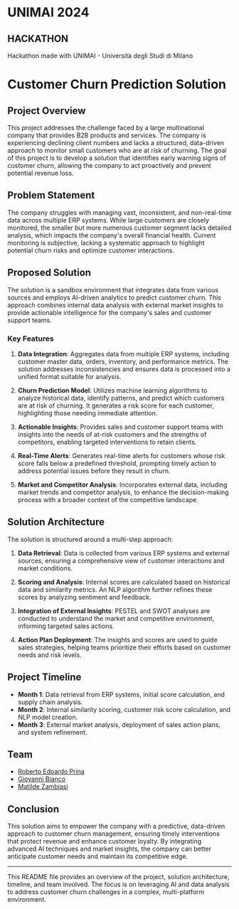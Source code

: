# UNIMAI 2024
## HACKATHON

Hackathon made with UNIMAI - Università degli Studi di Milano

# Customer Churn Prediction Solution

## Project Overview

This project addresses the challenge faced by a large multinational company that provides B2B products and services. The company is experiencing declining client numbers and lacks a structured, data-driven approach to monitor small customers who are at risk of churning. The goal of this project is to develop a solution that identifies early warning signs of customer churn, allowing the company to act proactively and prevent potential revenue loss.

## Problem Statement

The company struggles with managing vast, inconsistent, and non-real-time data across multiple ERP systems. While large customers are closely monitored, the smaller but more numerous customer segment lacks detailed analysis, which impacts the company's overall financial health. Current monitoring is subjective, lacking a systematic approach to highlight potential churn risks and optimize customer interactions.

## Proposed Solution

The solution is a sandbox environment that integrates data from various sources and employs AI-driven analytics to predict customer churn. This approach combines internal data analysis with external market insights to provide actionable intelligence for the company's sales and customer support teams.

### Key Features

1. **Data Integration**: Aggregates data from multiple ERP systems, including customer master data, orders, inventory, and performance metrics. The solution addresses inconsistencies and ensures data is processed into a unified format suitable for analysis.

2. **Churn Prediction Model**: Utilizes machine learning algorithms to analyze historical data, identify patterns, and predict which customers are at risk of churning. It generates a risk score for each customer, highlighting those needing immediate attention.

3. **Actionable Insights**: Provides sales and customer support teams with insights into the needs of at-risk customers and the strengths of competitors, enabling targeted interventions to retain clients.

4. **Real-Time Alerts**: Generates real-time alerts for customers whose risk score falls below a predefined threshold, prompting timely action to address potential issues before they result in churn.

5. **Market and Competitor Analysis**: Incorporates external data, including market trends and competitor analysis, to enhance the decision-making process with a broader context of the competitive landscape.

## Solution Architecture

The solution is structured around a multi-step approach:

1. **Data Retrieval**: Data is collected from various ERP systems and external sources, ensuring a comprehensive view of customer interactions and market conditions.

2. **Scoring and Analysis**: Internal scores are calculated based on historical data and similarity metrics. An NLP algorithm further refines these scores by analyzing sentiment and feedback.

3. **Integration of External Insights**: PESTEL and SWOT analyses are conducted to understand the market and competitive environment, informing targeted sales actions.

4. **Action Plan Deployment**: The insights and scores are used to guide sales strategies, helping teams prioritize their efforts based on customer needs and risk levels.

## Project Timeline

- **Month 1**: Data retrieval from ERP systems, initial score calculation, and supply chain analysis.
- **Month 2**: Internal similarity scoring, customer risk score calculation, and NLP model creation.
- **Month 3**: External market analysis, deployment of sales action plans, and system refinement.

## Team

- [Roberto Edoardo Prina](https://github.com/RobertoEdoardoPrina)
- [Giovanni Bianco](https://www.linkedin.com/in/giovani-bianco/)
- [Matilde Zambiasi](https://www.linkedin.com/in/matilde-zambiasi/)

## Conclusion

This solution aims to empower the company with a predictive, data-driven approach to customer churn management, ensuring timely interventions that protect revenue and enhance customer loyalty. By integrating advanced AI techniques and market insights, the company can better anticipate customer needs and maintain its competitive edge.

---

This README file provides an overview of the project, solution architecture, timeline, and team involved. The focus is on leveraging AI and data analysis to address customer churn challenges in a complex, multi-platform environment.
